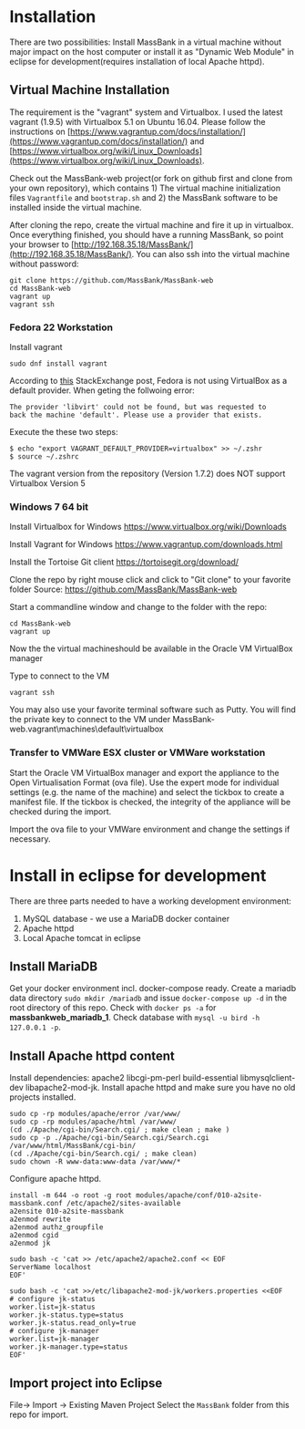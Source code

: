 # Installation

There are two possibilities: Install MassBank in a virtual machine
without major impact on the host computer or install it as "Dynamic Web Module"
in eclipse for development(requires installation of local Apache httpd).

## Virtual Machine Installation
The requirement is the "vagrant" system and Virtualbox. I used the latest vagrant (1.9.5) with Virtualbox 5.1 on 
Ubuntu 16.04. Please follow the instructions on [https://www.vagrantup.com/docs/installation/](https://www.vagrantup.com/docs/installation/) and [https://www.virtualbox.org/wiki/Linux_Downloads](https://www.virtualbox.org/wiki/Linux_Downloads).

Check out the MassBank-web project(or fork on github first and clone from your own repository), 
which contains 1) The virtual machine initialization files 
`Vagrantfile` and `bootstrap.sh` and 2) the MassBank software 
to be installed inside the virtual machine. 

After cloning the repo, create the virtual machine 
and fire it up in virtualbox. Once everything finished, 
you  should have a running MassBank, so point your browser 
to [http://192.168.35.18/MassBank/](http://192.168.35.18/MassBank/). You can also ssh into 
the virtual machine without password:

```
git clone https://github.com/MassBank/MassBank-web
cd MassBank-web 
vagrant up
vagrant ssh
```

### Fedora 22 Workstation

Install vagrant

```
sudo dnf install vagrant
```
According to [this](https://unix.stackexchange.com/questions/194691/use-virtualbox-provider-by-default-on-fedora-21) StackExchange post, Fedora is not using VirtualBox as a default provider.
When geting the follwoing error:
```
The provider 'libvirt' could not be found, but was requested to
back the machine 'default'. Please use a provider that exists.
```
Execute the these two steps:
```
$ echo "export VAGRANT_DEFAULT_PROVIDER=virtualbox" >> ~/.zshr
$ source ~/.zshrc
```
The vagrant version from the repository (Version 1.7.2) does NOT support Virtualbox Version 5


### Windows 7 64 bit
Install Virtualbox for Windows
https://www.virtualbox.org/wiki/Downloads

Install Vagrant for Windows
https://www.vagrantup.com/downloads.html

Install the Tortoise Git client
https://tortoisegit.org/download/

Clone the repo by right mouse click and click to "Git clone" to your favorite folder 
Source: https://github.com/MassBank/MassBank-web

Start a commandline window and change to the folder with the repo:
```
cd MassBank-web
vagrant up
```
Now the the virtual machineshould be available in the Oracle VM VirtualBox manager

Type to connect to the VM
```
vagrant ssh
```
You may also use your favorite terminal software such as Putty. You will find the private key to connect to the VM under
MassBank-web\.vagrant\machines\default\virtualbox

### Transfer to VMWare ESX cluster or VMWare workstation
Start the Oracle VM VirtualBox manager and export the appliance to the Open Virtualisation Format (ova file).
Use the expert mode for individual settings (e.g. the name of the machine) and select the tickbox to create a manifest file.
If the tickbox is checked, the integrity of the appliance will be checked during the import.

Import the ova file to your VMWare environment and change the settings if necessary.

# Install in eclipse for development

There are three parts needed to have a working development environment:
1. MySQL database - we use a MariaDB docker container
2. Apache httpd
3. Local Apache tomcat in eclipse

## Install MariaDB
Get your docker environment incl. docker-compose ready. Create a mariadb data directory `sudo mkdir /mariadb` and issue `docker-compose up -d` in the root directory of this repo. Check with `docker ps -a` for **massbankweb_mariadb_1**. Check database with `mysql -u bird -h 127.0.0.1 -p`.

## Install Apache httpd content
Install dependencies: apache2 libcgi-pm-perl build-essential libmysqlclient-dev libapache2-mod-jk.
Install apache httpd and make sure you have no old projects installed.
```
sudo cp -rp modules/apache/error /var/www/
sudo cp -rp modules/apache/html /var/www/
(cd ./Apache/cgi-bin/Search.cgi/ ; make clean ; make ) 
sudo cp -p ./Apache/cgi-bin/Search.cgi/Search.cgi /var/www/html/MassBank/cgi-bin/
(cd ./Apache/cgi-bin/Search.cgi/ ; make clean)
sudo chown -R www-data:www-data /var/www/*
```
Configure apache httpd.
```
install -m 644 -o root -g root modules/apache/conf/010-a2site-massbank.conf /etc/apache2/sites-available
a2ensite 010-a2site-massbank
a2enmod rewrite
a2enmod authz_groupfile
a2enmod cgid
a2enmod jk

sudo bash -c 'cat >> /etc/apache2/apache2.conf << EOF
ServerName localhost
EOF'

sudo bash -c 'cat >>/etc/libapache2-mod-jk/workers.properties <<EOF
# configure jk-status
worker.list=jk-status
worker.jk-status.type=status
worker.jk-status.read_only=true
# configure jk-manager
worker.list=jk-manager
worker.jk-manager.type=status
EOF'

```

## Import project into Eclipse
File-> Import -> Existing Maven Project
Select the `MassBank` folder from this repo for import.
